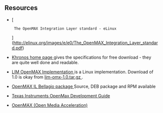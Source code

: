 
##  Resources 

+  [
	    
	    The OpenMAX Integration Layer standard - eLinux
	  ](http://elinux.org/images/e/e0/The_OpenMAX_Integration_Layer_standard.pdf) 
+  [
	    Khronos home page
	  ](http://www.khronos.org) gives the specifications for free download - they are quite
	  well done and readable.
+  [
	    LIM OpenMAX Implementation
	  ](http://limoa.sourceforge.net/) is a Linux implementation.
	  Download of 1.0 is okay
	  from [ 
	    lim-omx-1.0.tar.gz
	  ](http://sourceforge.net/projects/limoa/files/1.0/lim-omx-1.0.tar.gz/download) .
+  [
	    OpenMAX IL Bellagio package
	  ](http://omxil.sourceforge.net/) Source, DEB package and RPM available
+  [
	    Texas Instruments OpenMax Development Guide
	  ](http://processors.wiki.ti.com/index.php/OpenMax_Development_Guide) 
+  [
	    OpenMAX (Open Media Acceleration)
	  ](http://www.cnx-software.com/2011/11/11/openmax-open-media-acceleration/) 